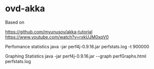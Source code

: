 ovd-akka
=============

Based on 

https://github.com/myunusov/akka-tutorial
https://www.youtube.com/watch?v=rxkUJM0xqV0


Perfomance statistics
java -jar perf4j-0.9.16.jar perfstats.log -t 900000

Graphing Statistics
java -jar perf4j-0.9.16.jar --graph perfGraphs.html perfstats.log